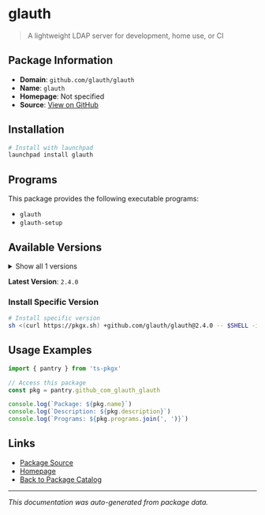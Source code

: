 # glauth

> A lightweight LDAP server for development, home use, or CI

## Package Information

- **Domain**: `github.com/glauth/glauth`
- **Name**: `glauth`
- **Homepage**: Not specified
- **Source**: [View on GitHub](https://github.com/pkgxdev/pantry/tree/main/projects/github.com/glauth/glauth/package.yml)

## Installation

```bash
# Install with launchpad
launchpad install glauth
```

## Programs

This package provides the following executable programs:

- `glauth`
- `glauth-setup`

## Available Versions

<details>
<summary>Show all 1 versions</summary>

- `2.4.0`

</details>

**Latest Version**: `2.4.0`

### Install Specific Version

```bash
# Install specific version
sh <(curl https://pkgx.sh) +github.com/glauth/glauth@2.4.0 -- $SHELL -i
```

## Usage Examples

```typescript
import { pantry } from 'ts-pkgx'

// Access this package
const pkg = pantry.github_com_glauth_glauth

console.log(`Package: ${pkg.name}`)
console.log(`Description: ${pkg.description}`)
console.log(`Programs: ${pkg.programs.join(', ')}`)
```

## Links

- [Package Source](https://github.com/pkgxdev/pantry/tree/main/projects/github.com/glauth/glauth/package.yml)
- [Homepage](#)
- [Back to Package Catalog](../package-catalog.md)

---

*This documentation was auto-generated from package data.*
